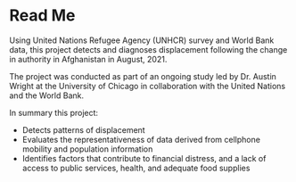 # Read Me

Using United Nations Refugee Agency (UNHCR) survey and World Bank data, this project detects and diagnoses displacement following the change in authority in Afghanistan in August, 2021.

The project was conducted as part of an ongoing study led by Dr. Austin Wright at the University of Chicago in collaboration with the United Nations and the World Bank. 

In summary this project:

* Detects patterns of displacement
* Evaluates the representativeness of data derived from cellphone mobility and population information
* Identifies factors that contribute to financial distress, and a lack of access to public services, health, and adequate food supplies